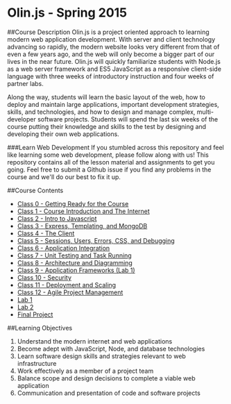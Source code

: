 Olin.js - Spring 2015
===

##Course Description
Olin.js is a project oriented approach to learning modern web application development. With server and client technology advancing so rapidly, the modern website looks very different from that of even a few years ago, and the web will only become a bigger part of our lives in the near future. Olin.js will quickly familiarize students with Node.js as a web server framework and ES5 JavaScript as a responsive client-side language with three weeks of introductory instruction and four weeks of partner labs.

Along the way, students will learn the basic layout of the web, how to deploy and maintain large applications, important development strategies, skills, and technologies, and how to design and manage complex, multi-developer software projects. Students will spend the last six weeks of the course putting their knowledge and skills to the test by designing and developing their own web applications.

###Learn Web Development
If you stumbled across this repository and feel like learning some web development, please follow along with us!
This repository contains all of the lesson material and assignments to get you going.
Feel free to submit a Github issue if you find any problems in the course and we'll do our best to fix it up.

##Course Contents
* [Class 0 - Getting Ready for the Course](./lessons/00-getting-ready)
* [Class 1 - Course Introduction and The Internet](./lessons/01-welcome-internet)
* [Class 2 - Intro to Javascript](./lessons/02-javascript)
* [Class 3 - Express, Templating, and MongoDB](./lessons/03-express-templates-mongo)
* [Class 4 - The Client](./lessons/04-client-jquery-ajax)
* [Class 5 - Sessions, Users, Errors, CSS, and Debugging](./lessons/05-css-development-grace)
* [Class 6 - Application Integration](./lessons/06-apis-debugging)
* [Class 7 - Unit Testing and Task Running](./lessons/07-tests-tasks)
* [Class 8 - Architecture and Diagramming](./lessons/08-designs-diagrams)
* [Class 9 - Application Frameworks (Lab 1)](./lessons/09-clientside-frameworks)
* [Class 10 - Security](./lessons/10-security)
* [Class 11 - Deployment and Scaling](./lessons/11-deployment-scaling)
* [Class 12 - Agile Project Management](./lessons/12-agile)
* [Lab 1](./lab1)
* [Lab 2](./lab2)
* [Final Project](./finalproject)


##Learning Objectives
1. Understand the modern internet and web applications
2. Become adept with JavaScript, Node, and database technologies
3. Learn software design skills and strategies relevant to web infrastructure
4. Work effectively as a member of a project team
5. Balance scope and design decisions to complete a viable web application
6. Communication and presentation of code and software projects

